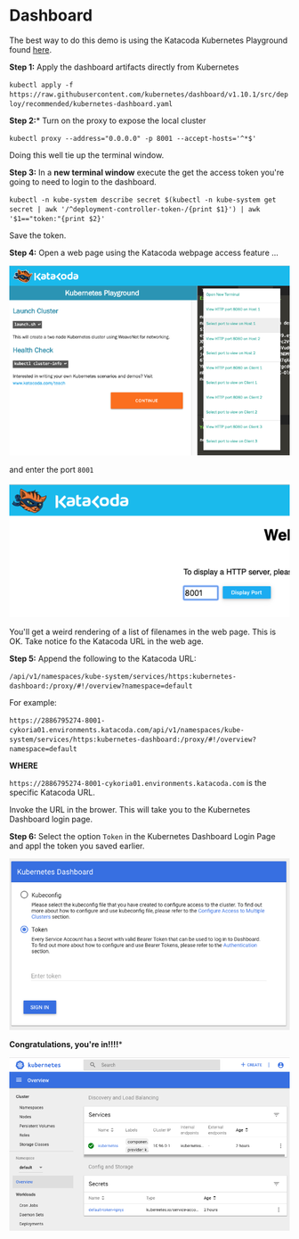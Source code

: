 # Dashboard

The best way to do this demo is using the Katacoda Kubernetes Playground found [here](https://katacoda.com/courses/kubernetes/playground).

**Step 1:** Apply the dashboard artifacts directly from Kubernetes

`kubectl apply -f https://raw.githubusercontent.com/kubernetes/dashboard/v1.10.1/src/deploy/recommended/kubernetes-dashboard.yaml`

**Step 2:*** Turn on the proxy to expose the local cluster

`kubectl proxy --address="0.0.0.0" -p 8001 --accept-hosts='^*$'`

Doing this well tie up the terminal window.

**Step 3:** In a **new terminal window** execute the get the access token you're going to need to login to the
dashboard.

`kubectl -n kube-system describe secret $(kubectl -n kube-system get secret | awk '/^deployment-controller-token-/{print $1}') | awk '$1=="token:"{print $2}'`

Save the token.

**Step 4:** Open a web page using the Katacoda webpage access feature ...

![Select Web Access](images/select-web-access.png)

and enter the port `8001`

![Enter port](images/enter-port.png)

You'll get a weird rendering of a list of filenames in the web page. This is OK. Take notice fo the Katacoda URL in the web 
age.

**Step 5:** Append the following to the Katacoda URL:

`/api/v1/namespaces/kube-system/services/https:kubernetes-dashboard:/proxy/#!/overview?namespace=default`

For example:

`https://2886795274-8001-cykoria01.environments.katacoda.com/api/v1/namespaces/kube-system/services/https:kubernetes-dashboard:/proxy/#!/overview?namespace=default`

**WHERE** 

`https://2886795274-8001-cykoria01.environments.katacoda.com` is the specific Katacoda URL.

Invoke the URL in the brower. This will take you to the Kubernetes Dashboard login page.

**Step 6:** Select the option `Token` in the Kubernetes Dashboard Login Page and appl the token you saved earlier.

![Enter token](images/select-token.png)

**Congratulations, you're in!!!!***

![Dashboard](images/dashboard.png)

